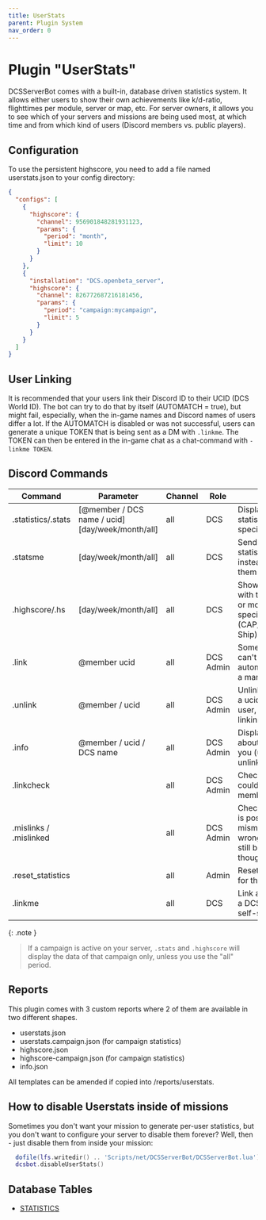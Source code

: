 ```yaml
---
title: UserStats
parent: Plugin System
nav_order: 0
---
```


# Plugin "UserStats"

DCSServerBot comes with a built-in, database driven statistics system. It allows either users to show their own achievements like k/d-ratio, flighttimes per module, server or map, etc.
For server owners, it allows you to see which of your servers and missions are being used most, at which time and from which kind of users (Discord members vs. public players).

## Configuration
To use the persistent highscore, you need to add a file named userstats.json to your config directory:
```json
{
  "configs": [
    {
      "highscore": {
        "channel": 956901848281931123,
        "params": {
          "period": "month",
          "limit": 10
        }
      }
    },
    {
      "installation": "DCS.openbeta_server",
      "highscore": {
        "channel": 826772687216181456,
        "params": {
          "period": "campaign:mycampaign",
          "limit": 5
        }
      }
    }
  ]
}
```

## User Linking

It is recommended that your users link their Discord ID to their UCID (DCS World ID). The bot can try to do that by 
itself (AUTOMATCH = true), but might fail, especially, when the in-game names and Discord names of users differ a lot.
If the AUTOMATCH is disabled or was not successful, users can generate a unique TOKEN that is being sent as a DM with 
```.linkme```. The TOKEN can then be entered in the in-game chat as a chat-command with ```-linkme TOKEN```.

## Discord Commands

| Command                | Parameter                                        | Channel | Role      | Description                                                                                         |
|------------------------|--------------------------------------------------|---------|-----------|-----------------------------------------------------------------------------------------------------|
| .statistics/.stats     | [@member / DCS name / ucid] [day/week/month/all] | all     | DCS       | Display your own statistics or that of a specific member.                                           |
| .statsme               | [day/week/month/all]                             | all     | DCS       | Send your own statistics in a DM instead of displaying them in public.                              |
| .highscore/.hs         | [day/week/month/all]                             | all     | DCS       | Shows the players with the most playtime or most kills in specific areas (CAP/CAS/SEAD/Anti-Ship)   |
| .link                  | @member ucid                                     | all     | DCS Admin | Sometimes users can't be linked automatically. That is a manual workaround.                         |
| .unlink                | @member / ucid                                   | all     | DCS Admin | Unlink a member from a ucid / ucid from a user, if the automatic linking didn't work.               |
| .info                  | @member / ucid / DCS name                        | all     | DCS Admin | Displays information about that user and let you (un)ban, kick or unlink them.                      |  
| .linkcheck             |                                                  | all     | DCS Admin | Checks if a DCS user could be matched to a member.                                                  |
| .mislinks / .mislinked |                                                  | all     | DCS Admin | Checks if a DCS user is possibly mismatched with the wrong member (might still be correct though!). |
| .reset_statistics      |                                                  | all     | Admin     | Resets the statistics for this server.                                                              |
| .linkme                |                                                  | all     | DCS       | Link a discord user to a DCS user (user self-service).                                              |

{: .note }
> If a campaign is active on your server, `.stats` and `.highscore` will display the data of that campaign only, unless you use the "all" period.

## Reports

This plugin comes with 3 custom reports where 2 of them are available in two different shapes.
* userstats.json
* userstats.campaign.json (for campaign statistics)
* highscore.json
* highscore-campaign.json (for campaign statistics)
* info.json

All templates can be amended if copied into /reports/userstats.

## How to disable Userstats inside of missions

Sometimes you don't want your mission to generate per-user statistics, but you don't want to configure your server to disable them forever?
Well, then - just disable them from inside your mission:

```lua
  dofile(lfs.writedir() .. 'Scripts/net/DCSServerBot/DCSServerBot.lua')
  dcsbot.disableUserStats()
```

## Database Tables

- [STATISTICS](../database.md#statistics)

[Server Specific Sections]: ../configuration/dcsserverbot-ini.md
